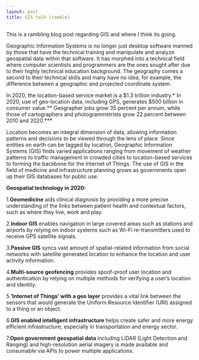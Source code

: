 ```yaml
---
layout: post
title: GIS talk (ramble)
---
```


This is a rambling blog post regarding GIS and where I think its going.

Geographic Information Systems is no longer just desktop software manned by those that have the technical training and manipulate and analyze geospatial data within that software. It has morphed into a technical field where computer scientists
and programmers are the ones sought after due to their highly technical education background. The geography comes a second to their technical skills and many have no idea, for example, the difference between a geographic and projected coordinate
system.

In 2020, the location-based service market is a $1.3 trillion industry.*
In 2020, use of geo-location data, including GPS, generates $500 billion in consumer value.**
Geographer jobs grow 35 percent per annum, while those of cartographers and photogrammetrists grow 22 percent between 2010 and 2020.***

Location becomes an integral dimension of data, allowing information patterns and decisions to be viewed through the lens of place. Since entities on earth can be tagged by location, Geographic Information Systems (GIS) finds varied applications 
ranging from movement of weather patterns to traffic management in crowded cities to location-based services to forming the backbone for the Internet of Things. The use of GIS in the field of medicine and infrastructure planning grows as governments 
open up their GIS databases for public use.

**Geospatial technology in 2020:**

1.__Geomedicine__ aids clinical diagnosis by providing a more precise understanding of the links between patient health and contextual factors, such as where they live, work and play.

2.__Indoor GIS__ enables navigation in large covered areas such as stations and airports by relying on indoor systems such as Wi-Fi re-transmitters used to receive GPS satellite signals.

3.__Passive GIS__ syncs vast amount of spatial-related information from social networks with satellite generated location to enhance the location and user activity information.

4.__Multi-source geofencing__ provides spoof-proof user location and authentication by relying on multiple methods for verifying a user’s location and identity.

5.__‘Internet of Things’ with a geo layer__ provides a vital link between the sensors that would generate the Uniform Resource Identifier (URI) assigned to a thing or an object.

6.__GIS enabled intelligent infrastructure__ helps create safer and more energy efficient infrastructure, especially in transportation and energy sector.

7.__Open government geospatial data__ including LiDAR (Light Detection and Ranging) and high-resolution aerial imagery is made available and consumable via APIs to power multiple applications.
